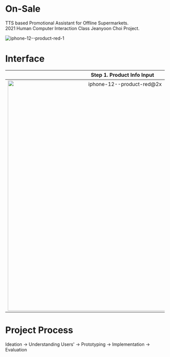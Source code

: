 # On-Sale
TTS based Promotional Assistant for Offline Supermarkets.<br />
2021 Human Computer Interaction Class Jeanyoon Choi Project.

![iphone-12--product-red-1](https://user-images.githubusercontent.com/57379903/121844953-b6d49f00-cd1f-11eb-8d00-294e02a56678.png)

# Interface

Step 1. Product Info Input |  Step 2. Sentence Selection | Step 3. Audio Settings Adjustement | Product Play Screen
:-------------------------:|:-------------------------:|:----------------:|:------:
<img width="725" alt="iphone-12--product-red@2x" src="https://user-images.githubusercontent.com/57379903/121845046-d79cf480-cd1f-11eb-8117-f4d8e4c21066.png"> | <img width="725" alt="iphone-12--product-red@2x-2" src="https://user-images.githubusercontent.com/57379903/121845043-d66bc780-cd1f-11eb-8bc2-5a9b15439c02.png"> | <img width="725" alt="iphone-12--product-red@2x-3" src="https://user-images.githubusercontent.com/57379903/121845044-d7045e00-cd1f-11eb-9882-9563b63c1b7d.png"> | <img width="725" alt="iphone-12--product-red@2x-4" src="https://user-images.githubusercontent.com/57379903/121845045-d7045e00-cd1f-11eb-9416-464575cdddfc.png">

# Project Process

Ideation -> Understanding Users' -> Prototyping -> Implementation -> Evaluation
